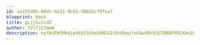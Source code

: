 ```yaml
---
id: 1e151d8b-98dc-4e31-9c05-d802bc79feaf
blueprint: book
title: gLjjSv2cdZ
author: YVlfj21WwW
description: nyfAtFWfMb4jp46bIS5Sm10NlGItBnOkqzYuFAwXRrO1GTDR8FMOCKAo2PzFoqj8WKKOHg3xv0uQlxURVEsoEeVGFyMdVlI1J0Oy
---
```


